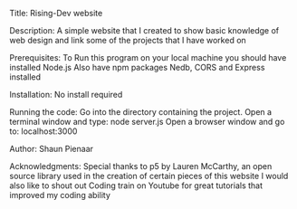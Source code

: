 Title:
Rising-Dev website

Description:
A simple website that I created to show basic knowledge of web design and link some of the projects that I have worked on

Prerequisites:
To Run this program on your local machine you should have installed Node.js
Also have npm packages Nedb, CORS and Express installed

Installation:
No install required

Running the code:
Go into the directory containing the project.
Open a terminal window and type: node server.js
Open a browser window and go to: localhost:3000

Author:
Shaun Pienaar

Acknowledgments:
Special thanks to p5 by Lauren McCarthy, an open source library used in the creation of certain pieces of this website
I would also like to shout out Coding train on Youtube for great tutorials that improved my coding ability